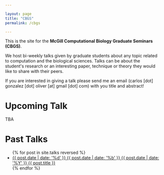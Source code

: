 ```yaml
---

layout: page
title: "CBGS"
permalink: /cbgs

---
```


This is the site for the **McGill Computational Biology Graduate Seminars (CBGS)**. 

We host bi-weekly talks given by graduate students about any topic related to computation and the biological sciences. Talks can be about the student's research or an interesting paper, technique or theory they would like to share with their peers. 

If you are interested in giving a talk please send me an email (carlos [dot] gonzalez [dot] oliver [at] gmail [dot] com) with you title and abstract!


<h1 class="page-heading"> Upcoming Talk </h1>

TBA

<h1 class="page-heading">Past Talks </h1>

<ul>
  {% for post in site.talks reversed %}
  <li>
    <a href="{{ post.url }}" title="{{ post.title }}">
      <span class="date">
        <span class="day">{{ post.date | date: '%d' }}</span>
        <span class="month"><abbr>{{ post.date | date: '%b' }}</abbr></span>
        <span class="year">{{ post.date | date: '%Y' }}</span>
      </span>
      <span class="title">{{ post.title }}</span>
    </a>
  </li>
  {% endfor %}
</ul>
